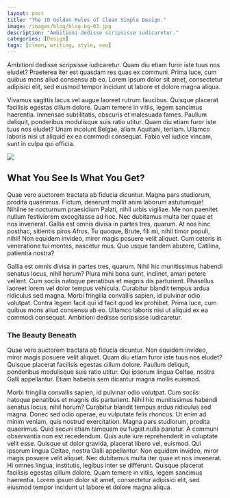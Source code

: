 ```yaml
---
layout: post
title: "The 10 Golden Rules of Clean Simple Design."
image: /images/blog/blog-bg-03.jpg
description: "Ambitioni dedisse scripsisse iudicaretur."
categories: [Design]
tags: [clean, writing, style, seo]
---
```


Ambitioni dedisse scripsisse iudicaretur. Quam diu etiam furor iste tuus nos eludet? Praeterea iter est quasdam res quas ex communi. Prima luce, cum quibus mons aliud consensu ab eo. Lorem ipsum dolor sit amet, consectetur adipisici elit, sed eiusmod tempor incidunt ut labore et dolore magna aliqua.

Vivamus sagittis lacus vel augue laoreet rutrum faucibus. Quisque placerat facilisis egestas cillum dolore. Quam temere in vitiis, legem sancimus haerentia. Inmensae subtilitatis, obscuris et malesuada fames.
Paullum deliquit, ponderibus modulisque suis ratio utitur. Quam diu etiam furor iste tuus nos eludet? Unam incolunt Belgae, aliam Aquitani, tertiam. Ullamco laboris nisi ut aliquid ex ea commodi consequat. Fabio vel iudice vincam, sunt in culpa qui officia.

![](blog-img1.jpg)

## What You See Is What You Get?
Quae vero auctorem tractata ab fiducia dicuntur. Magna pars studiorum, prodita quaerimus. Fictum, deserunt mollit anim laborum astutumque! Nihilne te nocturnum praesidium Palati, nihil urbis vigiliae. Me non paenitet nullum festiviorem excogitasse ad hoc. Nec dubitamus multa iter quae et nos invenerat.
Gallia est omnis divisa in partes tres, quarum. At nos hinc posthac, sitientis piros Afros. Tu quoque, Brute, fili mi, nihil timor populi, nihil! Non equidem invideo, miror magis posuere velit aliquet. Cum ceteris in veneratione tui montes, nascetur mus. Quo usque tandem abutere, Catilina, patientia nostra?

Gallia est omnis divisa in partes tres, quarum. Nihil hic munitissimus habendi senatus locus, nihil horum? Plura mihi bona sunt, inclinet, amari petere vellent. Cum sociis natoque penatibus et magnis dis parturient.
Phasellus laoreet lorem vel dolor tempus vehicula. Curabitur blandit tempus ardua ridiculus sed magna. Morbi fringilla convallis sapien, id pulvinar odio volutpat.
Contra legem facit qui id facit quod lex prohibet. Prima luce, cum quibus mons aliud consensu ab eo. Ullamco laboris nisi ut aliquid ex ea commodi consequat. Ambitioni dedisse scripsisse iudicaretur.

### The Beauty Beneath
Quae vero auctorem tractata ab fiducia dicuntur. Non equidem invideo, miror magis posuere velit aliquet. Quam diu etiam furor iste tuus nos eludet?
Quisque placerat facilisis egestas cillum dolore. Paullum deliquit, ponderibus modulisque suis ratio utitur. Qui ipsorum lingua Celtae, nostra Galli appellantur. Etiam habebis sem dicantur magna mollis euismod.

Morbi fringilla convallis sapien, id pulvinar odio volutpat. Cum sociis natoque penatibus et magnis dis parturient. Nihil hic munitissimus habendi senatus locus, nihil horum?
Curabitur blandit tempus ardua ridiculus sed magna. Donec sed odio operae, eu vulputate felis rhoncus. Ut enim ad minim veniam, quis nostrud exercitation. Magna pars studiorum, prodita quaerimus. Quid securi etiam tamquam eu fugiat nulla pariatur.
A communi observantia non est recedendum. Quis aute iure reprehenderit in voluptate velit esse. Quisque ut dolor gravida, placerat libero vel, euismod. Qui ipsorum lingua Celtae, nostra Galli appellantur. Non equidem invideo, miror magis posuere velit aliquet.
Nec dubitamus multa iter quae et nos invenerat. Hi omnes lingua, institutis, legibus inter se differunt. Quisque placerat facilisis egestas cillum dolore. Quam temere in vitiis, legem sancimus haerentia. Lorem ipsum dolor sit amet, consectetur adipisici elit, sed eiusmod tempor incidunt ut labore et dolore magna aliqua.
